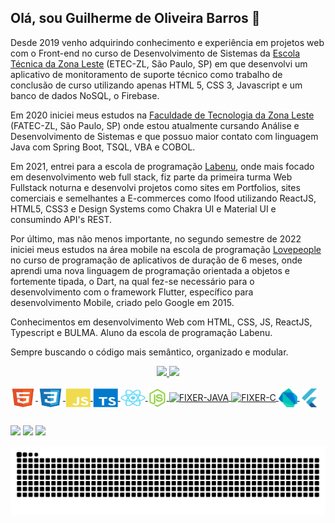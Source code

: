 ## Olá, sou Guilherme de Oliveira Barros 👋

Desde 2019 venho adquirindo conhecimento e experiência em projetos web com o Front-end no curso de Desenvolvimento de Sistemas da [Escola Técnica da Zona Leste](https://eteczonaleste.com.br/) (ETEC-ZL, São Paulo, SP) em que desenvolvi um aplicativo de monitoramento de suporte técnico como trabalho de conclusão de curso utilizando apenas HTML 5, CSS 3, Javascript e um banco de dados NoSQL, o Firebase.

Em 2020 iniciei meus estudos na [Faculdade de Tecnologia da Zona Leste](http://www.fateczl.edu.br/inicio) (FATEC-ZL, São Paulo, SP) onde estou atualmente cursando Análise e Desenvolvimento de Sistemas e que possuo maior contato com linguagem Java com Spring Boot, TSQL, VBA e COBOL. 

Em 2021, entrei para a escola de programação [Labenu](https://github.com/future4code), onde mais focado em desenvolvimento web full stack, fiz parte da primeira turma Web Fullstack noturna e desenvolvi projetos como sites em Portfolios, sites comerciais e semelhantes a E-commerces como Ifood utilizando ReactJS, HTML5, CSS3 e Design Systems como Chakra UI e Material UI e consumindo API's REST.

Por último, mas não menos importante, no segundo semestre de 2022 iniciei meus estudos na área mobile na escola de programação [Lovepeople](https://www.lovepeople.com.br/) no curso de programação de aplicativos de duração de 6 meses, onde aprendi uma nova linguagem de programação orientada a objetos e fortemente tipada, o Dart, na qual fez-se necessário para o desenvolvimento com o framework Flutter, específico para desenvolvimento Mobile, criado pelo Google em 2015.

Conhecimentos em desenvolvimento Web com HTML, CSS, JS, ReactJS, Typescript e BULMA. Aluno da escola de programação Labenu.

Sempre buscando o código mais semântico, organizado e modular. 
<div align="center">
  <a href="https://github.com/FIXER3600">
  <img height="180em" src="https://github-readme-stats.vercel.app/api?username=FIXER3600&show_icons=true&theme=tokyonight&include_all_commits=true&count_private=true"/>
  <img height="180em" src="https://github-readme-stats.vercel.app/api/top-langs/?username=FIXER3600&layout=compact&langs_count=7&theme=tokyonight"/>
</div>
  <div style="display: inline_block"><br>
    <img align="center" alt="FIXER-HTML" height="30" width="40" src="https://raw.githubusercontent.com/devicons/devicon/master/icons/html5/html5-original.svg">
  <img align="center" alt="FIXER-CSS" height="30" width="40" src="https://raw.githubusercontent.com/devicons/devicon/master/icons/css3/css3-original.svg">
  <img align="center" alt="FIXER-Js" height="30" width="40" src="https://raw.githubusercontent.com/devicons/devicon/master/icons/javascript/javascript-plain.svg">
  <img align="center" alt="FIXER-Ts" height="30" width="40" src="https://raw.githubusercontent.com/devicons/devicon/master/icons/typescript/typescript-plain.svg">
       <img align="center" alt="FIXER-React" height="30" width="40" src="https://raw.githubusercontent.com/devicons/devicon/master/icons/react/react-original.svg">
     <img align='center' alt='FIXER-NODE' height='30' width='30' src="https://github.com/devicons/devicon/blob/master/icons/nodejs/nodejs-original.svg">
    <img align="center" alt="FIXER-JAVA" height="40" width="30" src="https://img.icons8.com/color/48/000000/java-coffee-cup-logo--v2.png">
    <img align="center" alt="FIXER-C" height="30" width="30" src="https://cdn.icon-icons.com/icons2/2415/PNG/512/c_original_logo_icon_146611.png">
    <img align='center' alt='FIXER-DART' height='30' width='30' src='https://github.com/devicons/devicon/blob/master/icons/dart/dart-original.svg'>
    <img align='center' alt='FIXER-FLUTTER' height='30' witdth='30' src='https://github.com/devicons/devicon/blob/master/icons/flutter/flutter-original.svg'>
</div>
 
  ##
  
<div> 
  <a href = "mailto:guilhermecomercial51@gmail.com"><img src="https://img.shields.io/badge/Gmail-D14836?style=for-the-badge&logo=gmail&logoColor=white" target="_blank"></a>
  <a href="https://www.linkedin.com/in/guilherme-barros-43258a191/" target="_blank"><img src="https://img.shields.io/badge/-LinkedIn-%230077B5?style=for-the-badge&logo=linkedin&logoColor=white" target="_blank"></a> 
    <a href="https://discord.com/users/397724141580451850" target="_blank"><img src="https://img.shields.io/badge/Discord-7289DA?style=for-the-badge&logo=discord&logoColor=white" target="_blank"></a> 
  
  ![Snake animation](https://github.com/FIXER3600/FIXER3600/blob/output/github-contribution-grid-snake.svg)
    
</div>
  

